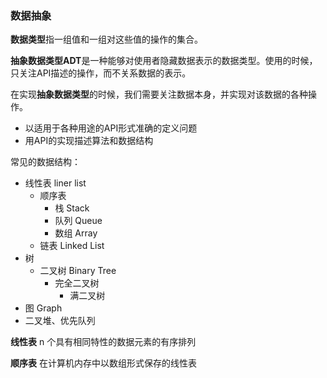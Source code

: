 

### 数据抽象

**数据类型**指一组值和一组对这些值的操作的集合。

**抽象数据类型ADT**是一种能够对使用者隐藏数据表示的数据类型。使用的时候，只关注API描述的操作，而不关系数据的表示。

在实现**抽象数据类型**的时候，我们需要关注数据本身，并实现对该数据的各种操作。

- 以适用于各种用途的API形式准确的定义问题
- 用API的实现描述算法和数据结构

常见的数据结构：
- 线性表 liner list
    - 顺序表
        - 栈 Stack
        - 队列 Queue
        - 数组 Array
    - 链表 Linked List
- 树
    - 二叉树 Binary Tree
        - 完全二叉树
            - 满二叉树
- 图 Graph
- 二叉堆、优先队列


**线性表** n 个具有相同特性的数据元素的有序排列

**顺序表** 在计算机内存中以数组形式保存的线性表